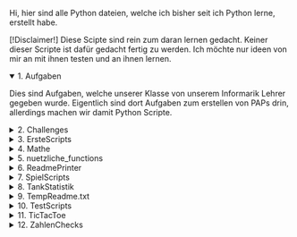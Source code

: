 Hi, hier sind alle Python dateien, welche ich bisher seit ich Python lerne, erstellt habe.  


[!Disclaimer!]
Diese Scipte sind rein zum daran lernen gedacht. Keiner dieser Scripte ist dafür gedacht fertig zu werden. Ich möchte nur ideen von mir an mit ihnen testen und an ihnen lernen.

<details open>
  <summary>1. Aufgaben</summary>

  Dies sind Aufgaben, welche unserer Klasse von unserem Informarik Lehrer gegeben wurde. Eigentlich sind dort Aufgaben zum erstellen von PAPs drin, allerdings machen wir damit Python Scripte.

</details>


<details>
  <summary>2. Challenges</summary>

  Das sind ein paar Challenges von der Website "https://www.codecademy.com/resources/blog/advanced-python-code-challenges/". Ich habe von den zehn zwei gemacht, welche ich interessant fand.

</details>


<details>
  <summary>3. ErsteScripts</summary>

  Das sind die ersten paar Scripte welche ich in Python geschrieben habe. Sie basieren auf der ersten Aufgabe, welche wir von unserem Lehrer zu Programmieren mit Python erhalten haben und wenn mit langweilig war, habe ich dieses Script immer ein wenig erweitert.

</details>


<details>
  <summary>4. Mathe</summary>

  Dort ist bisher nur ein Script drin. In diesen Ordner kommen Scripte welche ich quasi für Mathe Programmiere.

</details>


<details>
  <summary>5. nuetzliche_functions</summary>

  Hier habe ich ein paar nützliche Funktionen hineingeschrieben, welche ich immer mal wieder benutze oder vielleich benutzen könnte.

</details>


<details>
  <summary>6. ReadmePrinter</summary>

  Dort ist das Script drin, mit welchem ich es ein wenig Automatisiert habe die README.md zu schreiben.

</details>


<details>
  <summary>7. SpielScripts</summary>

  Hier habe ich ein paar kleine spielereien drin, welche ich mir über die, wenn auch kleine, Zeit überlegt habe.

</details>


<details>
  <summary>8. TankStatistik</summary>

  Da habe ich mal versucht ein Script zu schreiben, mit welchem ich meine Tank ausgaben im blick halten kann. Da ich jedoch sehr oft vergessen habe mit die Daten wie Zweitpunkt, gefahrene distanz und Preis aufzuschreiben, konnte ich das Projekt ziemlich schnell nicht mehr weiter führen. Ich habe aber dadurch ein bisschen den umgang mit JSON Dateien gelernt.

</details>


<details>
  <summary>9. TempReadme.txt</summary>
</details>


<details>
  <summary>10. TestScripts</summary>

  Hier sind allerlei Scripte drin, mit welchen ich alles mögliche getestet habe. Sogar wie Python auf durch 0 Teilen reagiert. Und auch 3 Scripte, mit welchen ich, wärend ich etwas Programmiere, zeitgleich funktionen oder anderweitiges testen kann.

</details>


<details>
  <summary>11. TicTacToe</summary>

  Dies ist mein 2. Projekt mit pygame. Mein Anspruch war, ein Spielbares TicTacToe zu coden.

</details>


<details>
  <summary>12. ZahlenChecks</summary>

  Hier sind ein paar Scripte, mit welchen man testen kann, ob die eingegeben Zahl, zur jeweiligen Gruppe zählt.

</details>